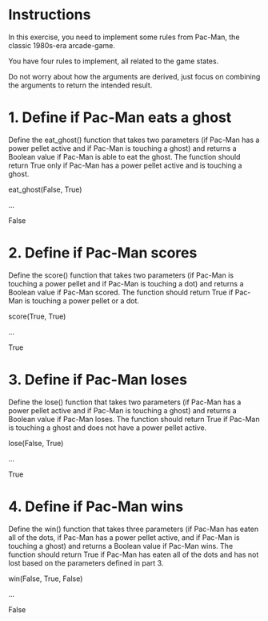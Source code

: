 # Instructions
In this exercise, you need to implement some rules from Pac-Man, the classic 1980s-era arcade-game.

You have four rules to implement, all related to the game states.

Do not worry about how the arguments are derived, just focus on combining the arguments to return the intended result.

# 1. Define if Pac-Man eats a ghost
Define the eat_ghost() function that takes two parameters (if Pac-Man has a power pellet active and if Pac-Man is touching a ghost) and returns a Boolean value if Pac-Man is able to eat the ghost. The function should return True only if Pac-Man has a power pellet active and is touching a ghost.

eat_ghost(False, True)

...

False
# 2. Define if Pac-Man scores
Define the score() function that takes two parameters (if Pac-Man is touching a power pellet and if Pac-Man is touching a dot) and returns a Boolean value if Pac-Man scored. The function should return True if Pac-Man is touching a power pellet or a dot.

score(True, True)

...

True
# 3. Define if Pac-Man loses
Define the lose() function that takes two parameters (if Pac-Man has a power pellet active and if Pac-Man is touching a ghost) and returns a Boolean value if Pac-Man loses. The function should return True if Pac-Man is touching a ghost and does not have a power pellet active.

lose(False, True)

...

True
# 4. Define if Pac-Man wins
Define the win() function that takes three parameters (if Pac-Man has eaten all of the dots, if Pac-Man has a power pellet active, and if Pac-Man is touching a ghost) and returns a Boolean value if Pac-Man wins. The function should return True if Pac-Man has eaten all of the dots and has not lost based on the parameters defined in part 3.

win(False, True, False)

...

False
